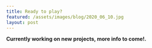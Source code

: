 ```yaml
---
title: Ready to play?
featured: /assets/images/blog/2020_06_10.jpg
layout: post
---
```


**Currently working on new projects, more info to come!.**